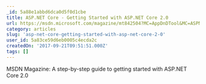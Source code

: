 ```yaml
---
_id: 5a88e1abbd6dca0d5f0d1cbe
title: ASP.NET Core - Getting Started with ASP.NET Core 2.0
url: https://msdn.microsoft.com/magazine/mt842504?MC=AppDnDTool&MC=ASPNET&MC=Testing&MC=MSAzure&MC=DevOps
category: articles
slug: 'asp-net-core-getting-started-with-asp-net-core-2-0'
user_id: 5a83ce59d6eb0005c4ecda2c
createdOn: '2017-09-21T09:51:51.000Z'
tags: []
---
```


MSDN Magazine: A step-by-step guide to getting started with ASP.NET Core 2.0
